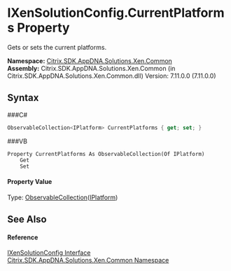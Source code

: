 # IXenSolutionConfig.CurrentPlatforms Property 
 

Gets or sets the current platforms.

**Namespace:**&nbsp;<a href="N_Citrix_SDK_AppDNA_Solutions_Xen_Common">Citrix.SDK.AppDNA.Solutions.Xen.Common</a><br />**Assembly:**&nbsp;Citrix.SDK.AppDNA.Solutions.Xen.Common (in Citrix.SDK.AppDNA.Solutions.Xen.Common.dll) Version: 7.11.0.0 (7.11.0.0)

## Syntax

###C#
```csharp
ObservableCollection<IPlatform> CurrentPlatforms { get; set; }
```

###VB
```vbnet
Property CurrentPlatforms As ObservableCollection(Of IPlatform)
	Get
	Set
```


#### Property Value
Type: <a href="http://msdn2.microsoft.com/en-us/library/ms668604" target="_blank">ObservableCollection</a>(<a href="T_Citrix_SDK_AppDNA_Solutions_Xen_Common_IPlatform">IPlatform</a>)

## See Also


#### Reference
<a href="T_Citrix_SDK_AppDNA_Solutions_Xen_Common_IXenSolutionConfig">IXenSolutionConfig Interface</a><br /><a href="N_Citrix_SDK_AppDNA_Solutions_Xen_Common">Citrix.SDK.AppDNA.Solutions.Xen.Common Namespace</a><br />